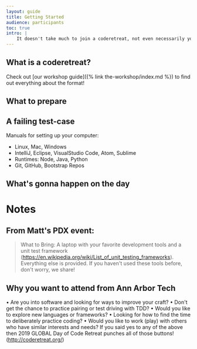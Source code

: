 ```yaml
---
layout: guide
title: Getting Started
audience: participants
toc: true
intro: |
    It doesn't take much to join a coderetreat, not even necessarily your own computer. We'll try to cover some frequently asked questions here and provide you with everything you need for your first coderetreat!
---
```

## What is a coderetreat?

Check out [our workshop guide]({% link the-workshop/index.md %}) to find out everything about the format!

## What to prepare

## A failing test-case

Manuals for setting up your computer:
- Linux, Mac, Windows
- IntelliJ, Eclipse, VisualStudio Code, Atom, Sublime
- Runtimes: Node, Java, Python
- Git, GitHub, Bootstrap Repos

## What's gonna happen on the day

# Notes
## From Matt's PDX event:

> What to Bring: A laptop with your favorite development tools and a unit test framework (https://en.wikipedia.org/wiki/List_of_unit_testing_frameworks). Everything else is provided. If you haven't used these tools before, don't worry, we share!

## Why you want to attend from Ann Arbor Tech

• Are you into software and looking for ways to improve your craft?
• Don't get the chance to practice pairing or test driving with TDD?
• Would you like to explore new languages or frameworks?
• Looking for how to find the time to deliberately practice coding?
• Would you like to work (play) with others who have similar interests and needs?
If you said yes to any of the above then 2019 GLOBAL Day of Code Retreat punches all of those buttons! (http://coderetreat.org/)

